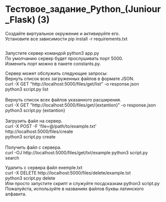 <p> <h1>Тестовое_задание_Python_(Juniour_Flask) (3)</h1>
Создайте виртуальное окружение и активируйте его.<br>
Установите все зависимости pip install -r requirements.txt<br>

<h2></h2>
Запустите сервер командой python3 app.py<br>
По умолчанию сервер будет прослушивать порт 5000.<br>
Изменить порт можно в пакете constants.py.<br>

Сервер может обслужить следующие запросы:<br>
Вернуть список всеx загруженных файлов в формате JSON.<br>
    curl -X GET "http://localhost:5000/files/get/list" -o response.json<br>
    python3 script.py list<br>
<br>
Вернуть список всех файлов указанного расширения.<br>
    curl -X GET "http://localhost:5000/files/get/{extantion}" -o response.json<br>
    python3 script.py {extantion}<br>
<br>
Загрузить файл на сервер.<br>
    curl -X POST -F 'file=@/path/to/example.txt' http://localhost:5000/files/create <br>
    python3 script.py create<br>
<br>
Получить файл с сервера.<br>
    curl -OJ http://localhost:5000/files/get/txt/example
    python3 script.py search<br>

Удалить с сервера файл exemple.txt<br>
    curl -X DELETE http://localhost:5000/files/delete/example.txt<br>
    python3 script.py delete<br>
Или просто запустите скрипт и служуйте посдсказкам python3 script.py<br>
Пожалуйста, используйте в названиях файлов буквы латинского алфавита. <br>
</p>
